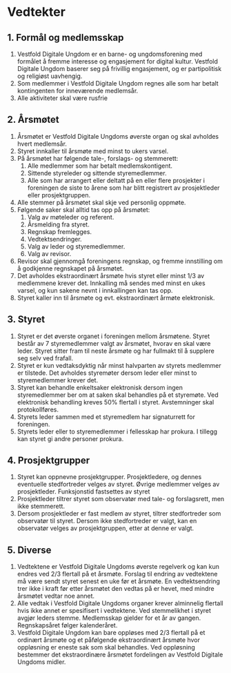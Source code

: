 # Vedtekter

## 1. Formål og medlemsskap

1. Vestfold Digitale Ungdom er en barne- og ungdomsforening med formålet å fremme interesse og engasjement for digital kultur. Vestfold Digitale Ungdom baserer seg på frivillig engasjement, og er partipolitisk og religiøst uavhengig.
1. Som medlemmer i Vestfold Digitale Ungdom regnes alle som har betalt kontingenten for inneværende medlemsår.
1. Alle aktiviteter skal være rusfrie

## 2. Årsmøtet

1. Årsmøtet er Vestfold Digitale Ungdoms øverste organ og skal avholdes hvert medlemsår.
1. Styret innkaller til årsmøte med minst to ukers varsel.
1. På årsmøtet har følgende tale-, forslags- og stemmerett:
   1. Alle medlemmer som har betalt medlemskontigent.
   1. Sittende styreleder og sittende styremedlemmer.
   1. Alle som har arrangert eller deltatt på en eller flere prosjekter i foreningen de siste to årene som har blitt registrert av prosjektleder eller prosjektgruppen.
4. Alle stemmer på årsmøtet skal skje ved personlig oppmøte.
5. Følgende saker skal alltid tas opp på årsmøtet:
    1. Valg av møteleder og referent.
	1. Årsmelding fra styret.
	1. Regnskap fremlegges.
	1. Vedtektsendringer.
	1. Valg av leder og styremedlemmer.
	1. Valg av revisor.
6. Revisor skal gjennomgå foreningens regnskap, og fremme innstilling om å godkjenne regnskapet på årsmøtet.
7. Det avholdes ekstraordinært årsmøte hvis styret eller minst 1/3 av medlemmene krever det. Innkalling må sendes med minst en ukes varsel, og kun sakene nevnt i innkallingen kan tas opp.
8. Styret kaller inn til årsmøte og evt. ekstraordinært årmøte elektronisk.

## 3. Styret

1. Styret er det øverste organet i foreningen mellom årsmøtene. Styret består av 7 styremedlemmer valgt av årsmøtet, hvorav en skal være leder. Styret sitter fram til neste årsmøte og har fullmakt til å supplere seg selv ved frafall.
1. Styret er kun vedtaksdyktig når minst halvparten av styrets medlemmer er tilstede. Det avholdes styremøter dersom leder eller minst to styremedlemmer krever det.
1. Styret kan behandle enkeltsaker elektronisk dersom ingen styremedlemmer ber om at saken skal behandles på et styremøte. Ved elektronisk behandling kreves 50% flertall i styret. Avstemninger skal protokollføres.
1. Styrets leder sammen med et styremedlem har signaturrett for foreningen.
1. Styrets leder eller to styremedlemmer i fellesskap har prokura. I tillegg kan styret gi andre personer prokura.

## 4. Prosjektgrupper

1. Styret kan oppnevne prosjektgrupper. Prosjektledere, og dennes eventuelle stedfortreder velges av styret. Øvrige medlemmer velges av prosjektleder. Funksjonstid fastsettes av styret
1. Prosjektleder tiltrer styret som observatør med tale- og forslagsrett, men ikke stemmerett.
1. Dersom prosjektleder er fast medlem av styret, tiltrer stedfortreder som observatør til styret. Dersom ikke stedfortreder er valgt, kan en observatør velges av prosjektgruppen, etter at denne er valgt.

## 5. Diverse

1. Vedtektene er Vestfold Digitale Ungdoms øverste regelverk og kan kun endres ved 2/3 flertall på et årsmøte. Forslag til endring av vedtektene må være sendt styret senest en uke før et årsmøte. En vedtektsendring trer ikke i kraft før etter årsmøtet den vedtas på er hevet, med mindre årsmøtet vedtar noe annet.
1. Alle vedtak i Vestfold Digitale Ungdoms organer krever alminnelig flertall hvis ikke annet er spesifisert i vedtektene. Ved stemmelikhet i styret avgjør leders stemme. Medlemsskap gjelder for et år av gangen. Regnskapsåret følger kalenderåret.
1. Vestfold Digitale Ungdom kan bare oppløses med 2/3 flertall på et ordinært årsmøte og et påfølgende ekstraordinært årsmøte hvor oppløsning er eneste sak som skal behandles. Ved oppløsning bestemmer det ekstraordinære årsmøtet fordelingen av Vestfold Digitale Ungdoms midler.




